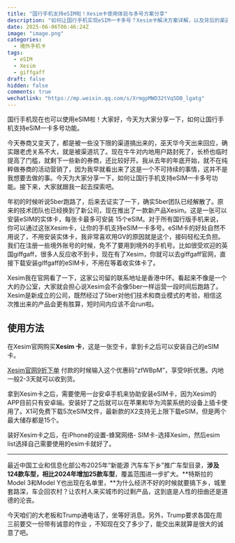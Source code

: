 ```yaml
---
title: "国行手机支持eSIM啦！Xesim卡使用体验与多号方案分享"
description: "如何让国行手机实现eSIM一卡多号？Xesim卡解决方案详解，以及背后的渠道、券商变动、5ber跑路、新能源车下乡政策等新鲜话题。"
date: 2025-06-06T06:46:24Z
image: "image.png"
categories:
  - 境外手机卡
tags:
  - eSIM
  - Xesim
  - giffgaff
draft: false
hidden: false
comments: true
wechatlink: "https://mp.weixin.qq.com/s/XrmgpMWD32tVq5DB_lgatg"
---
```


国行手机现在也可以使用eSIM啦！大家好，今天为大家分享一下，如何让国行手机支持eSIM一卡多号功能。

今天券商又变天了，都是被一些没下限的渠道搞出来的，巫天华今天出来回应，确实跟老虎关系不大，就是被渠道坑了。现在牛牛对内地用户路封死了，长桥也临时提高了门槛，就剩下一些新的券商，还比较好开。我从去年的年底开始，就不在纯粹做券商的活动营销了，因为我早就看出来了这是一个不可持续的事情，这并不是我想要去做的事。今天为大家分享一下，如何让国行手机支持eSIM一卡多号功能。接下来，大家就跟我一起去探索吧。

年初的时候听说5ber跑路了，后来去证实了一下，确实5ber团队已经解散了。原来的技术团队也已经换到了新公司，现在推出了一款新产品Xesim。这是一张可以安装eSIM的实体卡，每张卡最多可安装 15个eSIM。对于所有国行版手机来说，你可以通过这张Xesim卡，让你的手机支持eSIM一卡多号。eSIM卡的好处自然不用说了，不用安装实体卡，我非常喜欢用GV的原因就是这个，接码轻松无负担。我们在注册一些境外账号的时候，免不了要用到境外的手机号。比如很受欢迎的英国giffgaff，很多人反应收不到卡，现在有了Xesim，你就可以去giffgaff官网，直接下载安装giffgaff的eSIM卡，不用在等着收实体卡了。

Xesim我在官网看了一下，这家公司留的联系地址是香港中环。看起来不像是一个大的办公室，大家就会担心说Xesim会不会像5ber一样运营一段时间后跑路了。Xesim是新成立的公司，既然经过了5ber对他们技术和商业模式的考验，相信这次推出来的产品会更有胜算，短时间内应该不会run啦。

## 使用方法

在Xesim官网购买**Xesim 卡**，这是一张空卡，拿到卡之后可以安装自己的eSIM卡。

[Xesim官网9折下单](https://xesim.cc/?DIST=RkJOFQ%3D%3D)
付款的时候输入这个优惠码“zfWBpM”，享受9折优惠。内地一般2-3天就可以收到货。

拿到Xesim卡之后，需要使用一台安卓手机来协助安装eSIM卡，因为Xesim的APP目前只有安卓端。安装好了之后就可以在苹果和华为鸿蒙系统的设备上插卡使用了。X1可免费下载5次eSIM文件，最新款的X2支持无上限下载eSIM，但是两个最大储存都是15个。

装好Xesim卡之后，在iPhone的设置-蜂窝网络- SIM卡-选择Xesim，然后esim list选择自己需要使用的esim卡就好了。

---

最近中国工业和信息化部公布2025年“新能源 汽车车下乡”推广车型目录，**涉及124款车型，相比2024年增加25款车型**，覆盖范围进一步扩大。**特斯拉的Model 3和Model Y也出现在名单里，**为什么经济不好的时候就要搞下乡，城里套路深，车企回农村？让农村人来买城市的过剩产品，这到底是人性的扭曲还是道德的沦丧。

今天咱们的大老板和Trump通电话了，坐等好消息。另外，Trump要求各国在周三前要交一份带有诚意的作业 ，不知现在交了多少了，能交出来就算是很大的诚意了吧。
